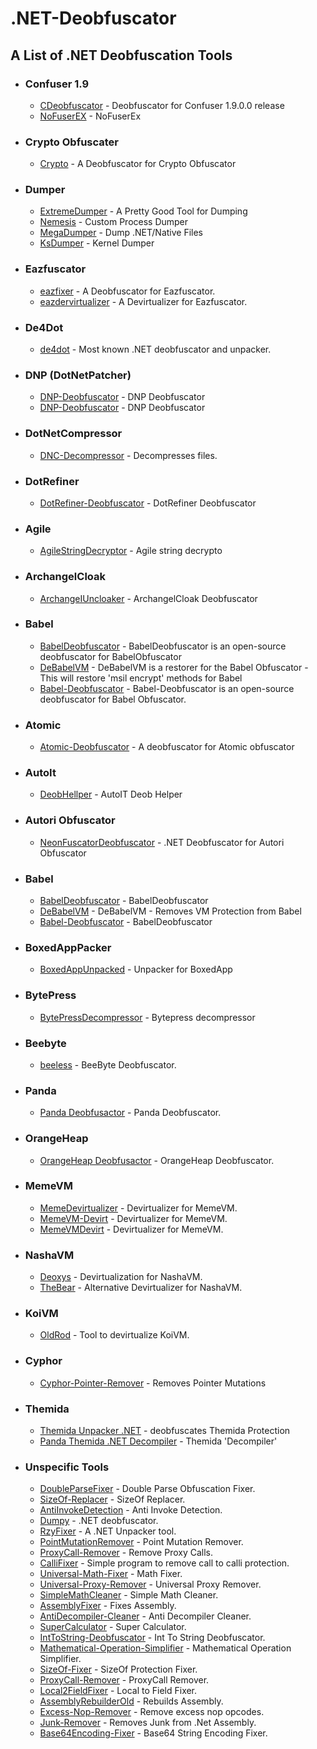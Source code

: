 # .NET-Deobfuscator
## A List of .NET Deobfuscation Tools

- ### Confuser 1.9
  - [CDeobfuscator](https://github.com/maddnias/ConfuserDeobfuscator) - Deobfuscator for Confuser 1.9.0.0 release
  - [NoFuserEX](https://github.com/CodeShark-Dev/NoFuserEx) - NoFuserEx

- ### Crypto Obfuscater
  - [Crypto](https://github.com/Rhotav/Crypto-Deobfuscator) - A Deobfuscator for Crypto Obfuscator
  
 - ### Dumper
   - [ExtremeDumper](https://github.com/wwh1004/ExtremeDumper) - A Pretty Good Tool for Dumping
   - [Nemesis](https://github.com/not-matthias/Nemesis) - Custom Process Dumper
   - [MegaDumper](https://github.com/CodeCracker-Tools/MegaDumper) - Dump .NET/Native Files
   - [KsDumper](https://github.com/EquiFox/KsDumper) - Kernel Dumper

- ### Eazfuscator
   - [eazfixer](https://github.com/HoLLy-HaCKeR/EazFixer) - A Deobfuscator for Eazfuscator.
   - [eazdervirtualizer](https://github.com/saneki/eazdevirt) - A Devirtualizer for Eazfuscator.
  
 - ### De4Dot
   - [de4dot](https://github.com/0xd4d/de4dot) - Most known .NET deobfuscator and unpacker.
  
 - ### DNP (DotNetPatcher)
   - [DNP-Deobfuscator](https://github.com/n017/Dotwall-deobfuscator) - DNP Deobfuscator
   - [DNP-Deobfuscator](https://github.com/MindSystemm/DotWall-Deobfuscator) - DNP Deobfuscator
   
- ### DotNetCompressor
   - [DNC-Decompressor](https://github.com/ribthegreat99OrN0P/DotNetCompressorDecompressor) - Decompresses files.

- ### DotRefiner
   - [DotRefiner-Deobfuscator](https://github.com/DarkObb/DotRefiner-Deobfuscator) - DotRefiner Deobfuscator

- ### Agile
  - [AgileStringDecryptor](https://github.com/NotPrab/AgileStringDecryptor) - Agile string decrypto

- ### ArchangelCloak
  - [ArchangeIUncloaker](https://github.com/TobitoFatitoNulled/ArchangelUnCloaker) - ArchangelCloak Deobfuscator

- ### Babel
  - [BabelDeobfuscator](https://github.com/n017/BabelDeobfuscator) - BabelDeobfuscator is an open-source deobfuscator for BabelObfuscator
  - [DeBabelVM](https://github.com/Panthere/DeBabelVM) - DeBabelVM is a restorer for the Babel Obfuscator - This will restore 'msil encrypt' methods for Babel
  - [Babel-Deobfuscator](https://github.com/Melanie-LEB/Babel-Deobfuscator) - Babel-Deobfuscator is an open-source deobfuscator for Babel Obfuscator.

- ### Atomic
  - [Atomic-Deobfuscator](https://github.com/CursedSheep/Atomic-Deobfuscator) - A deobfuscator for Atomic obfuscator
  
- ### AutoIt
  - [DeobHellper](https://github.com/InforgeNet/DeobHellper) - AutoIT Deob Helper 
  
- ### Autori Obfuscator
  - [NeonFuscatorDeobfuscator](https://github.com/Mighty00/NeonFuscatorDeobfuscator) - .NET Deobfuscator for Autori Obfuscator

- ### Babel
  - [BabelDeobfuscator](https://github.com/n017/BabelDeobfuscator) - BabelDeobfuscator
  - [DeBabelVM](https://github.com/Panthere/DeBabelVM) - DeBabelVM - Removes VM Protection from Babel
  - [Babel-Deobfuscator](https://github.com/Melanie-LEB/Babel-Deobfuscator) - BabelDeobfuscator
  
- ### BoxedAppPacker
  - [BoxedAppUnpacked](https://github.com/MindSystemm/BoxedAppUnpacked) - Unpacker for BoxedApp 
  
- ### BytePress
  - [BytePressDecompressor](https://github.com/ribthegreat99OrN0P/BytePressDecompressor) - Bytepress decompressor
  
- ### Beebyte 
  - [beeless](https://github.com/ioncodes/beeless) - BeeByte Deobfuscator.
  
- ### Panda
  - [Panda Deobfusactor](https://github.com/Alxs009/Panda-Deobfuscator) - Panda Deobfuscator.
    
- ### OrangeHeap
  - [OrangeHeap Deobfusactor](https://github.com/netlool/OrangeHeap-Deobfuscator) - OrangeHeap Deobfuscator.
  
- ### MemeVM
  - [MemeDevirtualizer](https://github.com/MindSystemm/MemeDevirtualizer) - Devirtualizer for MemeVM.
  - [MemeVM-Devirt](https://github.com/CursedSheep/MemeVM-Devirt) - Devirtualizer for MemeVM.
  - [MemeVMDevirt](https://github.com/congviet/MemeVMDevirt) - Devirtualizer for MemeVM.

- ### NashaVM
  - [Deoxys](https://github.com/StackUnderflowRE/Deoxys) - Devirtualization for NashaVM.
  - [TheBear](https://github.com/GabTeix/TheBear) - Alternative Devirtualizer for NashaVM.
  
- ### KoiVM
  - [OldRod](https://github.com/Washi1337/OldRod) - Tool to devirtualize KoiVM.
  
- ### Cyphor
  - [Cyphor-Pointer-Remover](https://github.com/Pyhoma69/Cyphor-Pointer-Remover) - Removes Pointer Mutations
  
- ### Themida
  - [Themida Unpacker .NET](https://github.com/cg10036/Themida-Unpacker-for-.NET) - deobfuscates Themida Protection
  - [Panda Themida .NET Decompiler](https://github.com/Panda-Respiratory/Panda-Themida-.NET-Decompiler-) - Themida 'Decompiler'
  
- ### Unspecific Tools
  - [DoubleParseFixer](https://github.com/Riziebtw/DoubleParseFixer) - Double Parse Obfuscation Fixer.
  - [SizeOf-Replacer](https://github.com/Rhotav/SizeOf-Replacer) - SizeOf Replacer.
  - [AntiInvokeDetection](https://github.com/obfuscators-2019/AntiInvokeDetection) - Anti Invoke Detection.
  - [Dumpy](https://github.com/NSDCode/Dumpy) - .NET deobfuscator. 
  - [RzyFixer](https://github.com/Riziebtw/RzyFixer) - A .NET Unpacker tool.
  - [PointMutationRemover](https://github.com/DevT02/PointMutationRemover) - Point Mutation Remover.
  - [ProxyCall-Remover](https://github.com/Kaidoz/ProxyCall-Remover) - Remove Proxy Calls.
  - [CalliFixer](https://github.com/Riziebtw/CalliFixer) - Simple program to remove call to calli protection.
  - [Universal-Math-Fixer](https://github.com/Alxs009/Universal-Math-Fixer) - Math Fixer.
  - [Universal-Proxy-Remover](https://github.com/Jomtek/Universal-Proxy-Remover) - Universal Proxy Remover.
  - [SimpleMathCleaner](https://github.com/Mageland29/SimpleMathCleaner) - Simple Math Cleaner.
  - [AssemblyFixer](https://github.com/wwh1004/AssemblyFixer) - Fixes Assembly.
  - [AntiDecompiler-Cleaner](https://github.com/NotPrab/AntiDecompiler-Cleaner) - Anti Decompiler Cleaner.
  - [SuperCalculator](https://github.com/MindSystemm/SuperCalculator) - Super Calculator.
  - [IntToString-Deobfuscator](https://github.com/epic6969/IntToString-Deobfuscator) - Int To String Deobfuscator.
  - [Mathematical-Operation-Simplifier](https://github.com/Rhotav/Mathematical-Operation-Simplifier) - Mathematical Operation Simplifier.
  - [SizeOf-Fixer](https://github.com/RivaTesu/SizeOf-Fixer) - SizeOf Protection Fixer.
  - [ProxyCall-Remover](https://github.com/Kaidoz/ProxyCall-Remover) - ProxyCall Remover.
  - [Local2FieldFixer](https://github.com/CursedLand/Local2FieldFixer) - Local to Field Fixer.
  - [AssemblyRebuilderOld](https://github.com/wwh1004/AssemblyRebuilderOld) - Rebuilds Assembly.
  - [Excess-Nop-Remover](https://github.com/RivaTesu/Excess-Nop-Remover) - Remove excess nop opcodes.
  - [Junk-Remover](https://github.com/DevT02/Junk-Remover) - Removes Junk from .Net Assembly.
  - [Base64Encoding-Fixer](https://github.com/Riziebtw/Base64Encoding-Fixer) - Base64 String Encoding Fixer.

